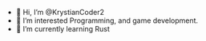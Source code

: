 - 👋 Hi, I’m @KrystianCoder2
- 👀 I’m interested Programming, and game development.
- 🌱 I’m currently learning Rust
